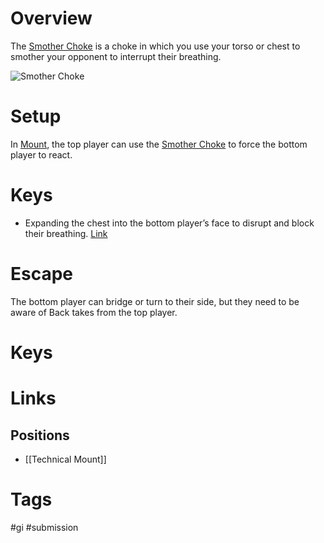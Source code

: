 # Overview
The <u>Smother Choke</u> is a choke in which you use your torso or chest to smother your opponent to interrupt their breathing.

![Smother Choke](https://cdn.evolve-university.com/wp-content/uploads/2024/04/smother-bjj.jpg)
# Setup
In [Mount](obsidian://open?vault=Obsidian-BJJ-Notes&file=Positions%2FMount), the top player can use the <u>Smother Choke</u> to force the bottom player to react.
# Keys
- Expanding the chest into the bottom player’s face to disrupt and block their breathing. [Link](https://youtu.be/-gb_qyuesM8?si=fm07OY8U6F7bSDPQ&t=68)
# Escape
The bottom player can bridge or turn to their side, but they need to be aware of Back takes from the top player.
# Keys
# Links
## Positions
- [[Technical Mount]]
# Tags
#gi #submission 